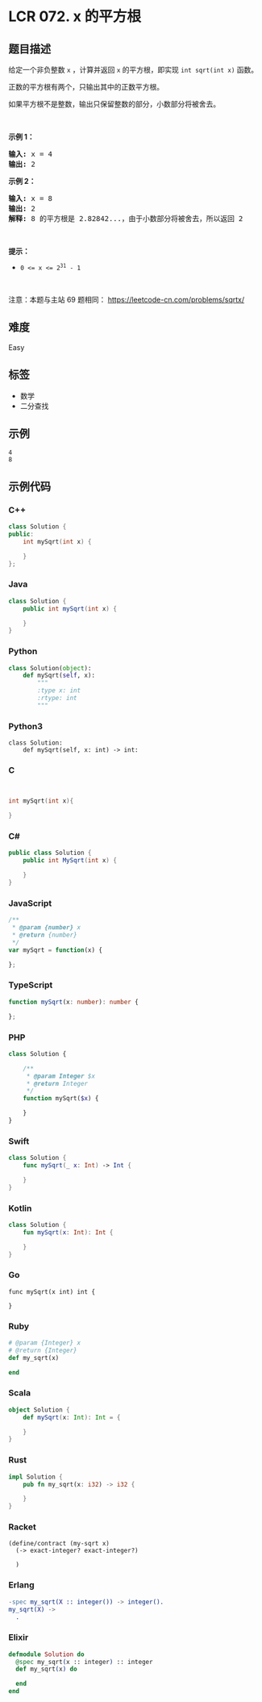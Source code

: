 # LCR 072. x 的平方根

## 题目描述

<p>给定一个非负整数 <code>x</code> ，计算并返回 <code>x</code> 的平方根，即实现&nbsp;<code>int sqrt(int x)</code>&nbsp;函数。</p>

<p>正数的平方根有两个，只输出其中的正数平方根。</p>

<p>如果平方根不是整数，输出只保留整数的部分，小数部分将被舍去。</p>

<p>&nbsp;</p>

<p><strong>示例 1：</strong></p>

<pre>
<strong>输入:</strong> x = 4
<strong>输出:</strong> 2
</pre>

<p><strong>示例 2：</strong></p>

<pre>
<strong>输入:</strong> x = 8
<strong>输出:</strong> 2
<strong>解释:</strong> 8 的平方根是 2.82842...，由于小数部分将被舍去，所以返回 2
</pre>

<p>&nbsp;</p>

<p><strong>提示：</strong></p>

<ul>
	<li><meta charset="UTF-8" /><code>0 &lt;= x &lt;= 2<sup>31</sup>&nbsp;- 1</code></li>
</ul>

<p>&nbsp;</p>

<p><meta charset="UTF-8" />注意：本题与主站 69&nbsp;题相同：&nbsp;<a href="https://leetcode-cn.com/problems/sqrtx/">https://leetcode-cn.com/problems/sqrtx/</a></p>


## 难度

Easy

## 标签

- 数学
- 二分查找

## 示例

```
4
8
```

## 示例代码

### C++

```cpp
class Solution {
public:
    int mySqrt(int x) {

    }
};
```

### Java

```java
class Solution {
    public int mySqrt(int x) {

    }
}
```

### Python

```python
class Solution(object):
    def mySqrt(self, x):
        """
        :type x: int
        :rtype: int
        """
```

### Python3

```python3
class Solution:
    def mySqrt(self, x: int) -> int:
```

### C

```c


int mySqrt(int x){

}
```

### C#

```csharp
public class Solution {
    public int MySqrt(int x) {

    }
}
```

### JavaScript

```javascript
/**
 * @param {number} x
 * @return {number}
 */
var mySqrt = function(x) {

};
```

### TypeScript

```typescript
function mySqrt(x: number): number {

};
```

### PHP

```php
class Solution {

    /**
     * @param Integer $x
     * @return Integer
     */
    function mySqrt($x) {

    }
}
```

### Swift

```swift
class Solution {
    func mySqrt(_ x: Int) -> Int {

    }
}
```

### Kotlin

```kotlin
class Solution {
    fun mySqrt(x: Int): Int {

    }
}
```

### Go

```golang
func mySqrt(x int) int {

}
```

### Ruby

```ruby
# @param {Integer} x
# @return {Integer}
def my_sqrt(x)

end
```

### Scala

```scala
object Solution {
    def mySqrt(x: Int): Int = {

    }
}
```

### Rust

```rust
impl Solution {
    pub fn my_sqrt(x: i32) -> i32 {

    }
}
```

### Racket

```racket
(define/contract (my-sqrt x)
  (-> exact-integer? exact-integer?)

  )
```

### Erlang

```erlang
-spec my_sqrt(X :: integer()) -> integer().
my_sqrt(X) ->
  .
```

### Elixir

```elixir
defmodule Solution do
  @spec my_sqrt(x :: integer) :: integer
  def my_sqrt(x) do

  end
end
```

